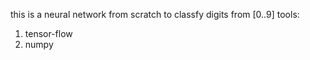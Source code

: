 this is a neural network from scratch to classfy digits from [0..9] 
tools:
1. tensor-flow
2. numpy
